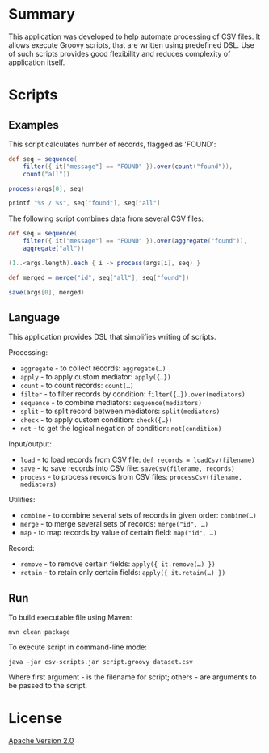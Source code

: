 # Summary

This application was developed to help automate processing of CSV files.
It allows execute Groovy scripts, that are written using predefined DSL.
Use of such scripts provides good flexibility and reduces complexity of application itself.

# Scripts

## Examples

This script calculates number of records, flagged as 'FOUND':

```groovy
def seq = sequence(
    filter({ it["message"] == "FOUND" }).over(count("found")),
    count("all"))

process(args[0], seq)

printf "%s / %s", seq["found"], seq["all"]
```

The following script combines data from several CSV files:

```groovy
def seq = sequence(
    filter({ it["message"] == "FOUND" }).over(aggregate("found")),
    aggregate("all"))

(1..<args.length).each { i -> process(args[i], seq) }

def merged = merge("id", seq["all"], seq["found"])

save(args[0], merged)
```

## Language

This application provides DSL that simplifies writing of scripts.

Processing:

* `aggregate` - to collect records: `aggregate(…)`
* `apply` - to apply custom mediator: `apply({…})`
* `count` - to count records: `count(…)`
* `filter` - to filter records by condition: `filter({…}).over(mediators)`
* `sequence` - to combine mediators: `sequence(mediators)`
* `split` - to split record between mediators: `split(mediators)`
* `check` - to apply custom condition: `check({…})`
* `not` - to get the logical negation of condition: `not(condition)`

Input/output:

* `load` - to load records from CSV file: `def records = loadCsv(filename)`
* `save` - to save records into CSV file: `saveCsv(filename, records)`
* `process` - to process records from CSV files: `processCsv(filename, mediators)`

Utilities:

* `combine` - to combine several sets of records in given order: `combine(…)`
* `merge` - to merge several sets of records: `merge("id", …)`
* `map` - to map records by value of certain field: `map("id", …)`

Record:

* `remove` - to remove certain fields: `apply({ it.remove(…) })`
* `retain` - to retain only certain fields: `apply({ it.retain(…) })`

## Run

To build executable file using Maven:

```
mvn clean package
```

To execute script in command-line mode:

```
java -jar csv-scripts.jar script.groovy dataset.csv
```

Where first argument - is the filename for script; others - are arguments to be passed to the script.

# License

[Apache Version 2.0](http://www.apache.org/licenses/LICENSE-2.0.html)

